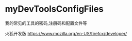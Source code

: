 # myDevToolsConfigFiles

我的常见的工具的密码,注册码和配置文件等

火狐开发版 https://www.mozilla.org/en-US/firefox/developer/
